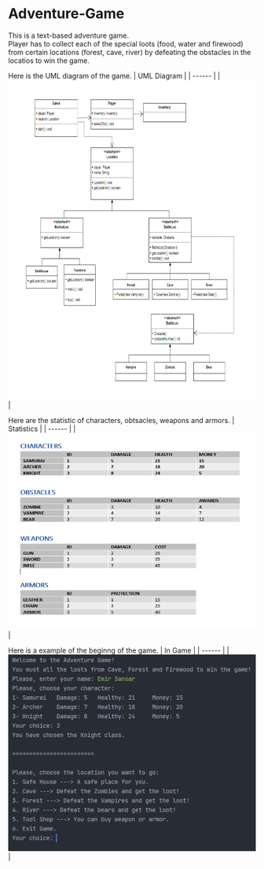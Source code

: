 # Adventure-Game
This is a text-based adventure game. <br>
Player has to collect each of the special loots (food, water and firewood) from certain locations (forest, cave, river) by defeating the obstacles in the locatios to win the game. <br>

Here is the UML diagram of the game.
| UML Diagram |
| ------ |
|<img src="https://github.com/emirsansar/images/blob/main/advGame/UML.png" width="850" height="650"/>|

Here are the statistic of characters, obtsacles, weapons and armors.
| Statistics |
| ------ |
|<img src="https://github.com/emirsansar/images/blob/main/advGame/stats.png" width="600" height="400"/>|

Here is a example of the beginng of the game.
| In Game |
| ------ |
|<img src="https://github.com/emirsansar/images/blob/main/advGame/ingame.png" width="600" height="400"/>|
